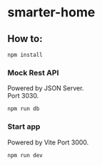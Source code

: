 # smarter-home
 
## How to:

```
npm install
```

### Mock Rest API
Powered by JSON Server. \
Port 3030.
```
npm run db
```



### Start app
Powered by Vite
Port 3000.
```
npm run dev
```